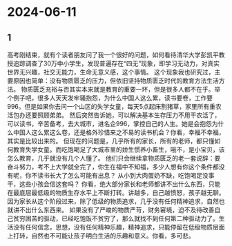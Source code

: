 # 2024-06-11

## 1


高考刚结束，就有个读者朋友问了我一个很好的问题，如何看待清华大学彭凯平教授追踪调查了30万中小学生，发现普遍存在“四无”现象，即学习无动力，对真实世界无兴趣，社交无能力，生命无意义感，这个事情。 这个现象我也研究过，主要原因也简单：没有物质匮乏的压力，但依旧坚持物质匮乏时代的教育方法生活方法。 物质匮乏充裕与否其实本来就是教育的重要一环，但是很多人都不在乎。举个例子吧，很多人天天发牢骚抱怨，为什么中国人这么累，读书要卷，工作要996。但是如果你去问一个山区的失学女童，每天5点起床割猪草，家里所有重农活包办还要照顾弟弟。 然后突然告诉她，可以解决基本生存压力不用干农活了，可以读书，辛苦备考，去大城市，进名企996，掌控自己的人生。她是会抱怨为什么中国人这么累这么卷，还是格外珍惜来之不易的读书机会？你看，幸福不幸福，其实是比较出来的。 但现在的问题是，几乎所有的家长，所有的老师，都只懂如何教育失学女童。而吃饱喝足了大城市里的娇生惯养小畜生，哦不，是小宝贝，该怎么教育，几乎就没有几个人懂了。 他们只会继续拿物质匮乏的老一套说辞：要奋斗努力，考不上大学就全完了，你生在福中不知福，多少人想有你这个条件都没有呢，你不读书长大了怎么可能有出息？ 从小到大肉蛋奶不缺，吃饱喝足没事干，这些小孩会信这套吗？ 你看，绝大部分家长和老师都讲不出什么东西，只能在最底层最低级的物质生存水平上不断打转。讲越多，自己越愤怒，孩子越无聊。因为家长从这个阶段过来，除了低级的物质追求，几乎没有任何精神追求，自然也就讲不出什么东西来。 如果没有了严峻的物质严苛，财务窘境，迫不及待改善自己贫穷困苦的驱动，已经吃饱饭不贫穷了，那么就找不到任何第二种驱动力了。生活没有任何信念，思想，没有任何精神乐趣，精神追求，只能停留在低级物质层面上打转，自然也不可能让孩子明白生活的乐趣和意义。你看，多可悲。






